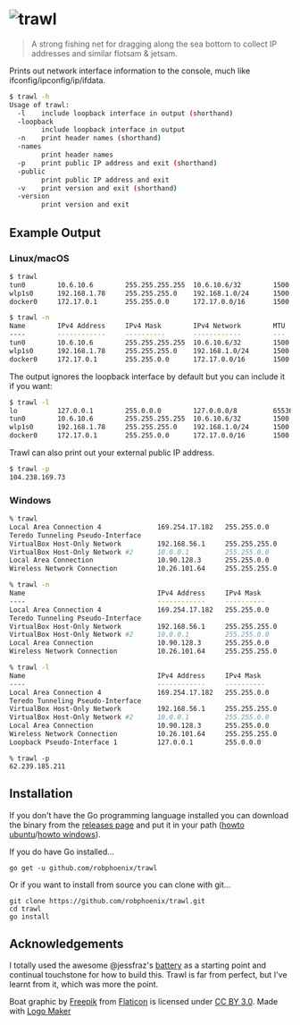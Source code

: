 # ![trawl](/logo.png)

> A strong fishing net for dragging along the sea bottom to collect IP addresses
> and similar flotsam & jetsam.

Prints out network interface information to the console, much like
ifconfig/ipconfig/ip/ifdata.

```sh
$ trawl -h
Usage of trawl:
  -l	include loopback interface in output (shorthand)
  -loopback
    	include loopback interface in output
  -n	print header names (shorthand)
  -names
    	print header names
  -p	print public IP address and exit (shorthand)
  -public
    	print public IP address and exit
  -v	print version and exit (shorthand)
  -version
    	print version and exit
```

## Example Output

### Linux/macOS

```sh
$ trawl
tun0        10.6.10.6        255.255.255.255  10.6.10.6/32        1500
wlp1s0      192.168.1.78     255.255.255.0    192.168.1.0/24      1500  7d:1a:b5:54:de:8c  fe80::defe:3c33:4335:e669/64
docker0     172.17.0.1       255.255.0.0      172.17.0.0/16       1500  02:32:58:4b:a9:78
```

```sh
$ trawl -n
Name        IPv4 Address     IPv4 Mask        IPv4 Network        MTU   MAC Address        IPv6 Address
----        ------------     ----------       ------------        ---   -----------        ------------
tun0        10.6.10.6        255.255.255.255  10.6.10.6/32        1500
wlp1s0      192.168.1.78     255.255.255.0    192.168.1.0/24      1500  7d:1a:b5:54:de:8c  fe80::defe:3c33:4335:e669/64
docker0     172.17.0.1       255.255.0.0      172.17.0.0/16       1500  02:32:58:4b:a9:78
```

The output ignores the loopback interface by default but you can include it if
you want:

```sh
$ trawl -l
lo          127.0.0.1        255.0.0.0        127.0.0.0/8         65536                     ::1/128
tun0        10.6.10.6        255.255.255.255  10.6.10.6/32        1500
wlp1s0      192.168.1.78     255.255.255.0    192.168.1.0/24      1500   7d:1a:b5:54:de:8c  fe80::defe:3c33:4335:e669/64
docker0     172.17.0.1       255.255.0.0      172.17.0.0/16       1500   02:32:58:4b:a9:78
```

Trawl can also print out your external public IP address.

```sh
$ trawl -p
104.238.169.73
```

### Windows

```sh
% trawl
Local Area Connection 4              169.254.17.182   255.255.0.0      169.254.0.0/16      1500  02:00:3d:5c:5c:50  fe80::6cd7:885:5ae5:11b6/64
Teredo Tunneling Pseudo-Interface                                                             0                     fe80::101e:24fb:c110:462c/64
VirtualBox Host-Only Network         192.168.56.1     255.255.255.0    192.168.56.0/24     1500  0a:00:32:00:00:2b  fe80::31ac:de12:1d27:fbc9/64
VirtualBox Host-Only Network #2      10.0.0.1         255.255.0.0      10.0.0.0/16         1500  0a:00:32:00:00:2b  fe80::701e:c603:1aee:597e/64
Local Area Connection                10.90.128.3      255.255.0.0      10.90.0.0/16        1500  d5:be:c4:70:34:f5  fe80::a4f5:c0bf:b0ca:5551/64
Wireless Network Connection          10.26.101.64     255.255.255.0    10.26.101.0/24      1500  87:77:a3:d1:7e:2c  fe80::48e8:96c3:7457:8a3d/64
```

```sh
% trawl -n
Name                                 IPv4 Address     IPv4 Mask        IPv4 Network        MTU   MAC Address        IPv6 Address
----                                 ------------     ----------       ------------        ---   -----------        ------------
Local Area Connection 4              169.254.17.182   255.255.0.0      169.254.0.0/16      1500  02:00:3d:5c:5c:50  fe80::6cd7:885:5ae5:11b6/64
Teredo Tunneling Pseudo-Interface                                                             0                     fe80::101e:24fb:c110:462c/64
VirtualBox Host-Only Network         192.168.56.1     255.255.255.0    192.168.56.0/24     1500  0a:00:32:00:00:2b  fe80::31ac:de12:1d27:fbc9/64
VirtualBox Host-Only Network #2      10.0.0.1         255.255.0.0      10.0.0.0/16         1500  0a:00:32:00:00:2b  fe80::701e:c603:1aee:597e/64
Local Area Connection                10.90.128.3      255.255.0.0      10.90.0.0/16        1500  d5:be:c4:70:34:f5  fe80::a4f5:c0bf:b0ca:5551/64
Wireless Network Connection          10.26.101.64     255.255.255.0    10.26.101.0/24      1500  87:77:a3:d1:7e:2c  fe80::48e8:96c3:7457:8a3d/64
```

```sh
% trawl -l
Name                                 IPv4 Address     IPv4 Mask        IPv4 Network        MTU   MAC Address        IPv6 Address
----                                 ------------     ----------       ------------        ---   -----------        ------------
Local Area Connection 4              169.254.17.182   255.255.0.0      169.254.0.0/16      1500  02:00:3d:5c:5c:50  fe80::6cd7:885:5ae5:11b6/64
Teredo Tunneling Pseudo-Interface                                                             0                     fe80::101e:24fb:c110:462c/64
VirtualBox Host-Only Network         192.168.56.1     255.255.255.0    192.168.56.0/24     1500  0a:00:32:00:00:2b  fe80::31ac:de12:1d27:fbc9/64
VirtualBox Host-Only Network #2      10.0.0.1         255.255.0.0      10.0.0.0/16         1500  0a:00:32:00:00:2b  fe80::701e:c603:1aee:597e/64
Local Area Connection                10.90.128.3      255.255.0.0      10.90.0.0/16        1500  d5:be:c4:70:34:f5  fe80::a4f5:c0bf:b0ca:5551/64
Wireless Network Connection          10.26.101.64     255.255.255.0    10.26.101.0/24      1500  87:77:a3:d1:7e:2c  fe80::48e8:96c3:7457:8a3d/64
Loopback Pseudo-Interface 1          127.0.0.1        255.0.0.0        127.0.0.0/8         -1                        ::1/128
```

```
% trawl -p
62.239.185.211
```

## Installation

If you don't have the Go programming language installed you can download the binary from the
[releases page](https://github.com/robphoenix/trawl/releases) and put it in your
path ([howto ubuntu](https://askubuntu.com/questions/440691/add-a-binary-to-my-path)/[howto windows](https://uk.mathworks.com/matlabcentral/answers/94933-how-do-i-edit-my-system-path-in-windows?requestedDomain=www.mathworks.com)).

If you do have Go installed...

```
go get -u github.com/robphoenix/trawl
```

Or if you want to install from source you can clone with git...

```
git clone https://github.com/robphoenix/trawl.git
cd trawl
go install
```

## Acknowledgements

I totally used the awesome @jessfraz's [battery](https://github.com/jessfraz/battery)
as a starting point and continual touchstone for how to build this. Trawl is far
from perfect, but I've learnt from it, which was more the point.

Boat graphic by <a href="http://www.flaticon.com/authors/freepik">Freepik</a> from <a href="http://www.flaticon.com/">Flaticon</a> is licensed under <a href="http://creativecommons.org/licenses/by/3.0/" title="Creative Commons BY 3.0">CC BY 3.0</a>. Made with <a href="http://logomakr.com" title="Logo Maker">Logo Maker</a>
